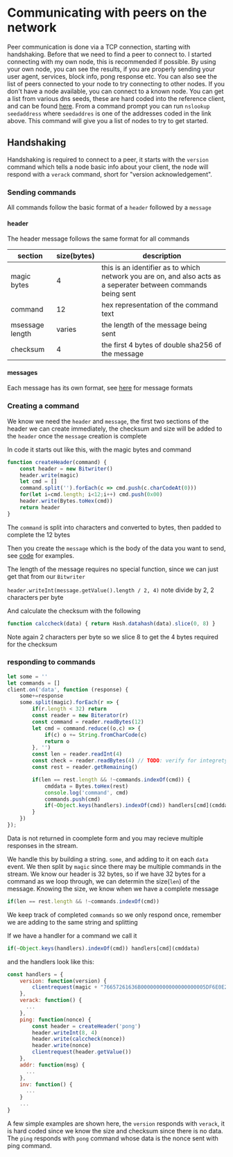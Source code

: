 # Communicating with peers on the network

Peer communication is done via a TCP connection, starting with handshaking.  Before that we need to find a peer to connect to.  I started connecting with my own node, this is recommended if possible.  By using your own node, you can see the results, if you are properly sending your user agent, services, block info, pong response etc.  You can also see the list of peers connected to your node to try connecting to other nodes.  If you don't have a node available, you can connect to a known node.  You can get a list from various dns seeds, these are hard coded into the reference client, and can be found [here](https://github.com/bitcoin/bitcoin/blob/master/src/chainparams.cpp#L128:9).  From a command prompt you can run `nslookup seedaddress` where `seedaddres` is one of the addresses coded in the link above.  This command will give you a list of nodes to try to get started.

## Handshaking

Handshaking is required to connect to a peer, it starts with the `version` command which tells a node basic info about your client, the node will respond with a `verack` command, short for "version acknowledgement".

### Sending commands

All commands follow the basic format of a `header` followed by a `message`

#### header

The header message follows the same format for all commands

|section|size(bytes)|description|
|-------|-----------|-----------|
|magic bytes|4|this is an identifier as to which network you are on, and also acts as a seperater between commands being sent|
|command|12|hex representation of the command text|
|msessage length| varies | the length of the message being sent|
|checksum|4|the first 4 bytes of double sha256 of the message|

#### messages

Each message has its own format, see [here](https://en.bitcoin.it/wiki/Protocol_documentation#Message_types) for message formats

### Creating a command

We know we need the `header` and `message`, the first two sections of the header we can create immediately, the checksum and size will be added to the `header` once the `message` creation is complete

In code it starts out like this, with the magic bytes and command

```javascript
function createHeader(command) {
    const header = new Bitwriter()
    header.write(magic)
    let cmd = []
    command.split('').forEach(c => cmd.push(c.charCodeAt(0)))
    for(let i=cmd.length; i<12;i++) cmd.push(0x00)
    header.write(Bytes.toHex(cmd))
    return header
}
```

The `command` is split into characters and converted to bytes, then padded to complete the 12 bytes

Then you create the `message` which is the body of the data you want to send, see [code](../src/peers.js) for examples.

The length of the message requires no special function, since we can just get that from our `Bitwriter`

`header.writeInt(message.getValue().length / 2, 4)` note divide by 2, 2 characters per byte

And calculate the checksum with the following

```javascript
function calccheck(data) { return Hash.datahash(data).slice(0, 8) }
```

Note again 2 characters per byte so we slice 8 to get the 4 bytes required for the checksum

### responding to commands

```javascript
let some = ''
let commands = []
client.on('data', function (response) {
    some+=response
    some.split(magic).forEach(r => {
        if(r.length < 32) return
        const reader = new Biterator(r)
        const command = reader.readBytes(12)
        let cmd = command.reduce((o,c) => {
            if(c) o += String.fromCharCode(c)
            return o
        }, '')
        const len = reader.readInt(4)
        const check = reader.readBytes(4) // TODO: verify for integrety
        const rest = reader.getRemaining()

        if(len == rest.length && !~commands.indexOf(cmd)) {
            cmddata = Bytes.toHex(rest)
            console.log('command', cmd)
            commands.push(cmd)
            if(~Object.keys(handlers).indexOf(cmd)) handlers[cmd](cmddata)
        }
    })
});
```

Data is not returned in coomplete form and you may recieve multiple responses in the stream.

We handle this by building a string. `some`, and adding to it on each `data` event. We then split by `magic` since there may be multiple commands in the stream.  We know our header is 32 bytes, so if we have 32 bytes for a command as we loop through, we can determin the size(`len`) of the message.  Knowing the size, we know when we have a complete message

```javascript
if(len == rest.length && !~commands.indexOf(cmd))
```

We keep track of completed `commands` so we only respond once, remember we are adding to the same string and splitting

If we have a handler for a command we call it

```javascript
if(~Object.keys(handlers).indexOf(cmd)) handlers[cmd](cmddata)
```

and the handlers look like this:

```javascript
const handlers = {
    version: function(version) {
        clientrequest(magic + "76657261636B000000000000000000005DF6E0E2")
    },
    verack: function() {
      ...
    },
    ping: function(nonce) {
        const header = createHeader('pong')
        header.writeInt(8, 4)
        header.write(calccheck(nonce))
        header.write(nonce)
        clientrequest(header.getValue())
    },
    addr: function(msg) {
      ...
    },
    inv: function() {
      ...
    }
    ...
}
```

A few simple examples are shown here, the `version` responds with `verack`, it is hard coded since we know the size and checksum since there is no data.  The `ping` responds with `pong` command whose data is the nonce sent with ping command.
